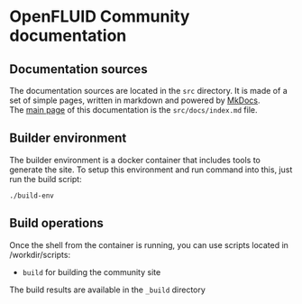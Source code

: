 
# OpenFLUID Community documentation


## Documentation sources

The documentation sources are located in the `src` directory. It is made of a set of simple pages, written in markdown and powered by [MkDocs](www.mkdocs.org).  
The [main page](src/docs/index.md) of this documentation is the `src/docs/index.md` file.


## Builder environment

The builder environment is a docker container that includes tools to generate the site.
To setup this environment and run command into this, just run the build script:
```
./build-env
```


## Build operations

Once the shell from the container is running, you can use scripts located in /workdir/scripts:
* `build` for building the community site

The build results are available in the `_build` directory
